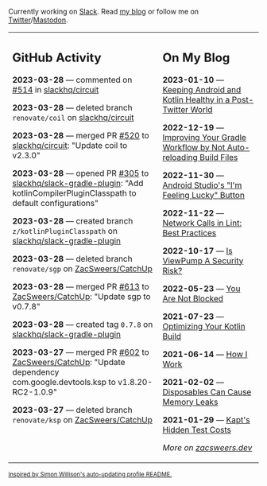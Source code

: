 Currently working on [Slack](https://slack.com/). Read [my blog](https://zacsweers.dev/) or follow me on [Twitter](https://twitter.com/ZacSweers)/[Mastodon](https://hachyderm.io/@ZacSweers).

<table><tr><td valign="top" width="60%">

## GitHub Activity
<!-- githubActivity starts -->
**2023-03-28** — commented on [#514](https://github.com/slackhq/circuit/pull/514#issuecomment-1487514619) in [slackhq/circuit](https://github.com/slackhq/circuit)

**2023-03-28** — deleted branch `renovate/coil` on [slackhq/circuit](https://github.com/slackhq/circuit)

**2023-03-28** — merged PR [#520](https://github.com/slackhq/circuit/pull/520) to [slackhq/circuit](https://github.com/slackhq/circuit): "Update coil to v2.3.0"

**2023-03-28** — opened PR [#305](https://github.com/slackhq/slack-gradle-plugin/pull/305) to [slackhq/slack-gradle-plugin](https://github.com/slackhq/slack-gradle-plugin): "Add kotlinCompilerPluginClasspath to default configurations"

**2023-03-28** — created branch `z/kotlinPluginClasspath` on [slackhq/slack-gradle-plugin](https://github.com/slackhq/slack-gradle-plugin)

**2023-03-28** — deleted branch `renovate/sgp` on [ZacSweers/CatchUp](https://github.com/ZacSweers/CatchUp)

**2023-03-28** — merged PR [#613](https://github.com/ZacSweers/CatchUp/pull/613) to [ZacSweers/CatchUp](https://github.com/ZacSweers/CatchUp): "Update sgp to v0.7.8"

**2023-03-28** — created tag `0.7.8` on [slackhq/slack-gradle-plugin](https://github.com/slackhq/slack-gradle-plugin)

**2023-03-27** — merged PR [#602](https://github.com/ZacSweers/CatchUp/pull/602) to [ZacSweers/CatchUp](https://github.com/ZacSweers/CatchUp): "Update dependency com.google.devtools.ksp to v1.8.20-RC2-1.0.9"

**2023-03-27** — deleted branch `renovate/ksp` on [ZacSweers/CatchUp](https://github.com/ZacSweers/CatchUp)
<!-- githubActivity ends -->
</td><td valign="top" width="40%">

## On My Blog
<!-- blog starts -->
**2023-01-10** — [Keeping Android and Kotlin Healthy in a Post-Twitter World](https://www.zacsweers.dev/keeping-android-healthy/)

**2022-12-19** — [Improving Your Gradle Workflow by Not Auto-reloading Build Files](https://www.zacsweers.dev/improving-your-workflow-by-not-auto-reloading-build-files/)

**2022-11-30** — [Android Studio's "I'm Feeling Lucky" Button](https://www.zacsweers.dev/android-studios-im-feeling-lucky-button/)

**2022-11-22** — [Network Calls in Lint: Best Practices](https://www.zacsweers.dev/network-calls-in-lint-best-practices/)

**2022-10-17** — [Is ViewPump A Security Risk?](https://www.zacsweers.dev/is-viewpump-a-security-risk/)

**2022-05-23** — [You Are Not Blocked](https://www.zacsweers.dev/you-are-not-blocked/)

**2021-07-23** — [Optimizing Your Kotlin Build](https://www.zacsweers.dev/optimizing-your-kotlin-build/)

**2021-06-14** — [How I Work](https://www.zacsweers.dev/how-i-work/)

**2021-02-02** — [Disposables Can Cause Memory Leaks](https://www.zacsweers.dev/disposables-can-cause-memory-leaks/)

**2021-01-29** — [Kapt's Hidden Test Costs](https://www.zacsweers.dev/kapts-hidden-test-costs/)
<!-- blog ends -->
_More on [zacsweers.dev](https://zacsweers.dev/)_
</td></tr></table>

<sub><a href="https://simonwillison.net/2020/Jul/10/self-updating-profile-readme/">Inspired by Simon Willison's auto-updating profile README.</a></sub>